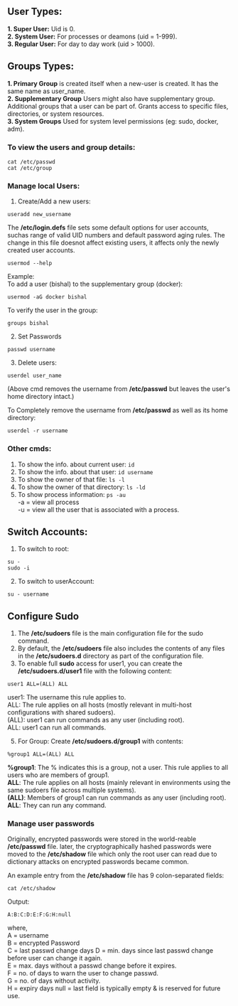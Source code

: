 ## User Types:
**1. Super User:** Uid is 0.  
**2. System User:** For processes or deamons (uid = 1-999).  
**3. Regular User:** For day to day work (uid > 1000).  

## Groups Types:
**1. Primary Group** is created itself when a new-user is created. It has the same name as user_name.  
**2. Supplementary Group**	Users might also have supplementary group. Additional groups that a user can be part of. Grants access to specific files, directories, or system resources.  
**3. System Groups**	Used for system level permissions (eg: sudo, docker, adm).  

### To view the users and group details: 
```
cat /etc/passwd
cat /etc/group
```

### Manage local Users: 
1. Create/Add a new users:
```
useradd new_username
```
The **/etc/login.defs** file sets some default options for user accounts, suchas range of valid UID numbers and default password aging rules. The change in this file doesnot affect existing users, it affects only the newly created user accounts.  

```
usermod --help
```

Example:   
To add a user (bishal) to the supplementary group (docker):
```
usermod -aG docker bishal
```
To verify the user in the group: 
```
groups bishal
```

2. Set Passwords
```
passwd username
```

3. Delete users:
```
userdel user_name
```
(Above cmd removes the username from **/etc/passwd** but leaves the user's home directory intact.)  

To Completely remove the username from **/etc/passwd** as well as its home directory:
```
userdel -r username
```

### Other cmds:
1. To show the info. about current user: ```id```  
2. To show the info. about that user: ```id username```  
4. To show the owner of that file: ```ls -l```  
5. To show the owner of that directory: ```ls -ld```  
6. To show process information: ```ps -au```  
-a = view all process  
-u = view all the user that is associated with a process.

## Switch Accounts:
1. To switch to root:
```
su -
sudo -i
```
2. To switch to userAccount:
```
su - username
```

## Configure Sudo
1. The **/etc/sudoers** file is the main configuration file for the sudo command.  
2. By default, the **/etc/sudoers** file also includes the contents of any files in the **/etc/sudoers.d** directory as part of the configuration file.  
3. To enable full **sudo** access for user1, you can create the **/etc/sudoers.d/user1** file with the following content:  
```
user1 ALL=(ALL) ALL
```
user1: The username this rule applies to.  
ALL: The rule applies on all hosts (mostly relevant in multi-host configurations with shared sudoers).  
(ALL): user1 can run commands as any user (including root).  
ALL: user1 can run all commands.  

5. For Group: Create **/etc/sudoers.d/group1** with contents:
```
%group1 ALL=(ALL) ALL
```
**%group1**: The % indicates this is a group, not a user. This rule applies to all users who are members of group1.  
**ALL**: The rule applies on all hosts (mainly relevant in environments using the same sudoers file across multiple systems).  
**(ALL)**: Members of group1 can run commands as any user (including root).  
**ALL**: They can run any command.  



### Manage user passwords

Originally, encrypted passwords were stored in the world-reable **/etc/passwd** file. later, the cryptographically hashed passwords were moved to the **/etc/shadow** file which only the root user can read due to dictionary attacks on encrypted passwords became common.  

An example entry from the **/etc/shadow** file has 9 colon-separated fields:
```
cat /etc/shadow
```
Output:
```
A:B:C:D:E:F:G:H:null
```
where,  
A = username  
B = encrypted Password  
C = last passwd change days
D = min. days since last passwd change before user can change it again.  
E = max. days without a passwd change before it expires.  
F = no. of days to warn the user to change passwd.  
G = no. of days without activity.  
H = expiry days 
null = last field is typically empty & is reserved for future use.  

